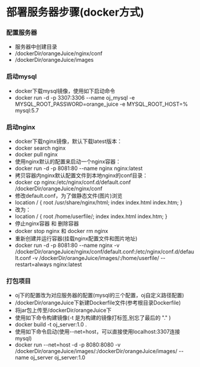 # 部署服务器步骤(docker方式)
### 配置服务器
* 服务器中创建目录
* /dockerDir/orangeJuice/nginx/conf
* /dockerDir/orangeJuice/images

### 启动mysql
* docker下载mysql镜像，使用如下启动命令
* docker run -d -p 3307:3306 --name oj_mysql -e MYSQL_ROOT_PASSWORD=orange_juice -e MYSQL_ROOT_HOST=% mysql:5.7

### 启动nginx
* docker下载nginx镜像，默认下载latest版本：
* docker search nginx
* docker pull nginx
* 使用nginx默认的配置来启动一个nginx容器：
* docker run -d -p 8081:80 --name nginx nginx:latest
* 拷贝容器内nginx默认配置文件到本地nginx的conf目录：
* docker cp nginx:/etc/nginx/conf.d/default.conf /dockerDir/orangeJuice/nginx/conf
* 修改default.conf，为了做静态文件(图片)浏览
* location / {
        root   /usr/share/nginx/html;
        index  index.html index.htm;
    }
* 改为：
* location / {
      root   /home/userfile/;
      index  index.html index.htm;
    }
* 停止nginx容器 和 删除容器
* docker stop nginx 和 docker rm nginx
* 重新创建并运行容器(挂载nginx配置文件和图片地址)
* docker run -d -p 8081:80 --name nginx -v /dockerDir/orangeJuice/nginx/conf/default.conf:/etc/nginx/conf.d/default.conf -v /dockerDir/orangeJuice/images/:/home/userfile/ --restart=always nginx:latest

### 打包项目
* oj下的配置改为对应服务器的配置(mysql的三个配置，oj自定义路径配置)
* /dockerDir/orangeJuice下新建Dockerfile文件(参考根目录Dockerfile)
* 将jar包上传至/dockerDir/orangeJuice下
* 使用如下命令构建镜像(-t 是为构建的镜像打标签,别忘了最后的 "." )
* docker build -t oj_server:1.0 .
* 使用如下命令启动(使用--net=host，可以直接使用localhost:3307连接mysql)
* docker run --net=host -d -p 8080:8080 -v /dockerDir/orangeJuice/images/:/dockerDir/orangeJuice/images/ --name oj_server oj_server:1.0